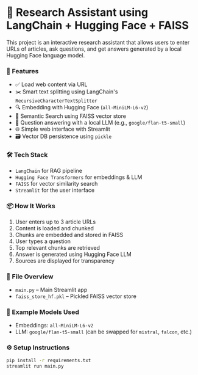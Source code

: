 # 🧠 Research Assistant using LangChain + Hugging Face + FAISS

This project is an interactive research assistant that allows users to enter URLs of articles, ask questions, and get answers generated by a local Hugging Face language model.

### 🚀 Features

- ✅ Load web content via URL
- ✂️ Smart text splitting using LangChain's `RecursiveCharacterTextSplitter`
- 🔍 Embedding with Hugging Face (`all-MiniLM-L6-v2`)
- 🧠 Semantic Search using FAISS vector store
- 💬 Question answering with a local LLM (e.g., `google/flan-t5-small`)
- 🌐 Simple web interface with Streamlit
- 🗃️ Vector DB persistence using `pickle`

### 🛠️ Tech Stack

- `LangChain` for RAG pipeline
- `Hugging Face Transformers` for embeddings & LLM
- `FAISS` for vector similarity search
- `Streamlit` for the user interface

### 📦 How It Works

1. User enters up to 3 article URLs
2. Content is loaded and chunked
3. Chunks are embedded and stored in FAISS
4. User types a question
5. Top relevant chunks are retrieved
6. Answer is generated using Hugging Face LLM
7. Sources are displayed for transparency

### 📁 File Overview

- `main.py` – Main Streamlit app
- `faiss_store_hf.pkl` – Pickled FAISS vector store

### 🧪 Example Models Used

- Embeddings: `all-MiniLM-L6-v2`
- LLM: `google/flan-t5-small` (can be swapped for `mistral`, `falcon`, etc.)

### ⚙️ Setup Instructions

```bash
pip install -r requirements.txt
streamlit run main.py
